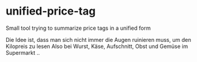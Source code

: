 # unified-price-tag
Small tool trying to summarize price tags in a unified form

Die Idee ist, dass man sich nicht immer die Augen ruinieren muss, um den Kilopreis zu lesen
Also bei Wurst, Käse, Aufschnitt, Obst und Gemüse im Supermarkt .. 

